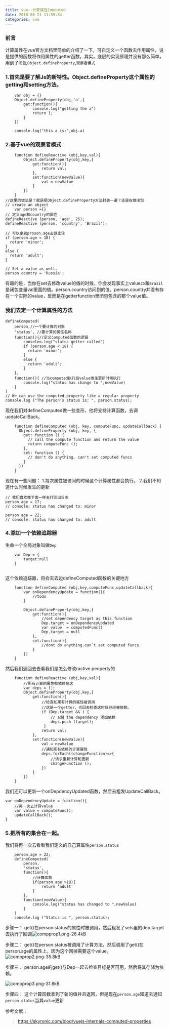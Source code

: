 ```yaml
---
title: vue--计算属性Computed
date: 2018-06-21 11:39:34
categories: vue
---
```


### 前言
计算属性在vue官方文档里简单的介绍了一下，可自定义一个函数去作用属性，说是提供的函数将作用属性的getter函数。其实，底层的实现原理并没有那么简单，用到了`闭包`,`Object.defineProperty`,`观察者模式`

### 1.首先是要了解Js的新特性。Object.defineProperty这个属性的getting和setting方法。
```
    var obj = {}
    Object.defineProperty(obj,'a',{
        get:function(){
            console.log("getting the a")
            return 1;
        }
    })
    
    console.log("this a is:",obj.a)
```
<!--more-->
### 2.基于vue的观察者模式
```
    function defineReactive (obj,key,val){
        Object.defineProperty(obj,key,{
            get:function(){
                return val;
            },
            set:function(newValue){
                val = newValue
            }
        })
    }
//这里的做法是？就是把Object.defineProperty方法封装一遍？还是在做闭包
// create an object
    var person ={}
// 定义age和country的属性
defineReactive (person, 'age', 25);
defineReactive (person, 'country', 'Brazil');

// 可以拿到proson.age去做比较
if (person.age < 18) {
  return 'minor';
}
else {
  return 'adult';
}

// Set a value as well.
person.country = 'Russia';

```
有趣的是，当你在set去修改value的值的时候，你会发现事实上value`25`和`Brazil`是闭包变量val里面的值。person.country访问到的值，person.country并没有存在一个实际的value，反而是在getterfunction里闭包包含的那个value值。

### 我们去定一个计算属性的方法
```
defineComputed(
    person,//一个要计算的对象
    'status', //要计算的属性名称
    function(){//定义computed函数的逻辑
        consoleo.log("status getter called") 
        if (person.age < 18) {
          return 'minor';
        }
        else {
          return 'adult';
        }
    },
    function(){ //当computed执行后value发生更新时候执行
        console.log("status has change to ",newValue)
    }
)
// We can use the computed property like a regular property
console.log ("The person's status is: ", person.status);
```
现在我们对defineComputed做一些变形，他将支持计算函数，去调uodateCallBack。
```
    function defineComputed (obj, key, computeFunc, updateCallback) {
      Object.defineProperty (obj, key, {
        get: function () {
          // call the compute function and return the value
          return computeFunc ();
        },
        set: function () {
          // don't do anything. can't set computed funcs
        }
      })
    }
```
现在有一些问题：
1.每次属性被访问的时候这个计算属性都会执行。
2.我们不知道什么时候发生的更新
```
// 我们喜欢像下面一样去打印出日志
person.age = 17;
// console: status has changed to: minor

person.age = 22;
// console: status has changed to: adult

```

### 4.添加一个依赖追踪器
生命一个全局对象叫做`Dep`
```
    var Dep = {
        target:null
    }
    
```
这个依赖追踪器，将会去去边defineComputed函数的关键地方
```
    function defineComputed (obj,key,computeFunc,updateCallback){
        var onDependencyUpdate = function(){
            //todo
        }
        
        Object.defineProperty(obj,key,{
            get:function(){
                //set dependency target as this function
                Dep.target = onDependencyUpdated
                var value  = computedFunc()
                Dep.target = null
            },
            set:function(){
                //dont do anything.can`t set computed funcs
            }
        })
    }
```

然后我们返回去去看我们是怎么修改ractive peoperty的
```
    function defineReactive (obj,key,val){
        //所有计算的属性都依赖在这
        var deps = [];
        Object.defineProperty(obj,key,{
            get:function(){
                //检查如果有计算的属性被调用
                //这是一个getter，也回去检查这时候已经被依赖。
                if (Dep.target && ) {
                    // add the dependency 添加依赖
                    deps.push (target);
                 }
                return val;
            },
            set:function(newValue){
                val = newValue
                //通知所有依赖的计算属性
                deps.forEach((changeFunction)=>{
                    //请求重新计算和更新
                    changeFunction ();
                })
            }
        })
    }
```
我们还可以更新一个onDepdencyUpdated函数，然后去粗发UpdateCallBack。
```
var onDependencyUpdate = function(){
    //再一次去计算value
    var value = computeFunc();
    updateCallBack();
}
```

### 5.把所有的集合在一起。
我们将再一次去看看我们定义的自己算属性`person.status`
```
    person.age = 22;
    defineComputed(
        person,
        'status',
        function(){
            //计算函数
            if(person.age >18){
                return 'adult'
            }
        },
        function(newValue){
            console.log("status has changed to ",newValue)
        }
    )
    console.log ("Status is ", person.status);
```

步骤一：
get()在person.status的属性时被调用，然后粗发了sets里的dep.target去执行了回调![compprop1.png-26.4kB][1]


步骤二：
get()在person.status被调用了计算方法，然后调用了get()在person.age的属性上，因为这个回掉需要这个value。![compprop2.png-35.8kB][2]

步骤三：
person.age的get()与Dep一起去检查目标是否可用，然后将其存储为依赖。

![compprop3.png-31.8kB][3]

步骤四：
这个计算函数拿到了新的值并且返回，但是现在`person.age`知道去通知`person.status`当其`value`更新

  [1]: http://static.zybuluo.com/juanmao/avztxkttgr7wgkkpr6f0r2fr/compprop1.png
  [2]: http://static.zybuluo.com/juanmao/bu2l5tnzr39ca899gkjbd81y/compprop2.png
  [3]: http://static.zybuluo.com/juanmao/5ttuso87652a5r0tpda1orro/compprop3.png
  
  参考文献：

> https://skyronic.com/blog/vuejs-internals-computed-properties




